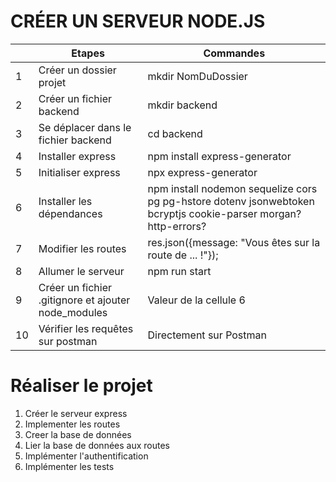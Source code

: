 # CRÉER UN SERVEUR NODE.JS

| | Etapes | Commandes |
|---|---|-----|
| 1 | Créer un dossier projet | mkdir NomDuDossier |
| 2 | Créer un fichier backend | mkdir backend |
| 3 | Se déplacer dans le fichier backend | cd backend |
| 4 | Installer express | npm install express-generator |
| 5 | Initialiser express | npx express-generator |
| 6 | Installer les dépendances | npm install nodemon sequelize cors pg pg-hstore dotenv jsonwebtoken bcryptjs cookie-parser morgan? http-errors? |
| 7 | Modifier les routes | res.json({message: "Vous êtes sur la route de ... !"}); |
| 8 | Allumer le serveur | npm run start |
| 9 | Créer un fichier .gitignore et ajouter node_modules | Valeur de la cellule 6 |
| 10 | Vérifier les requêtes sur postman | Directement sur Postman |


# Réaliser le projet

1. Créer le serveur express
2. Implementer les routes
3. Creer la base de données
4. Lier la base de données aux routes
5. Implémenter l'authentification
6. Implémenter les tests
